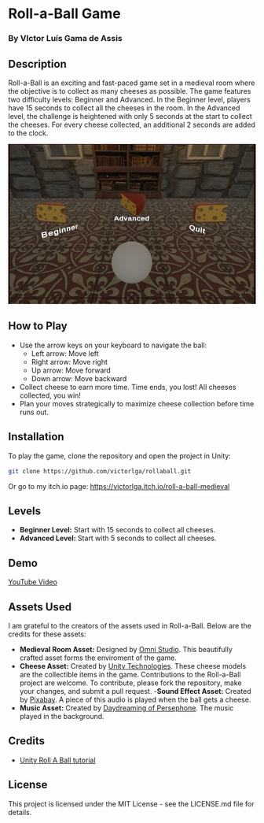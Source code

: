 # Roll-a-Ball Game

### By VIctor Luís Gama de Assis

## Description
Roll-a-Ball is an exciting and fast-paced game set in a medieval room where the objective is to collect as many cheeses as possible. The game features two difficulty levels: Beginner and Advanced. In the Beginner level, players have 15 seconds to collect all the cheeses in the room. In the Advanced level, the challenge is heightened with only 5 seconds at the start to collect the cheeses. For every cheese collected, an additional 2 seconds are added to the clock.

![image](roll_a_ball_menu.png)

## How to Play
- Use the arrow keys on your keyboard to navigate the ball:
  - Left arrow: Move left
  - Right arrow: Move right
  - Up arrow: Move forward
  - Down arrow: Move backward
- Collect cheese to earn more time. Time ends, you lost! All cheeses collected, you win!
- Plan your moves strategically to maximize cheese collection before time runs out.

## Installation
To play the game, clone the repository and open the project in Unity:

```bash
git clone https://github.com/victorlga/rollaball.git
```

Or go to my itch.io page: https://victorlga.itch.io/roll-a-ball-medieval


## Levels
- **Beginner Level:** Start with 15 seconds to collect all cheeses.
- **Advanced Level:** Start with 5 seconds to collect all cheeses.

## Demo

[YouTube Video](https://youtu.be/TJ5fsCspT2A)

## Assets Used
I am grateful to the creators of the assets used in Roll-a-Ball. Below are the credits for these assets:

- **Medieval Room Asset:** Designed by [Omni Studio](https://assetstore.unity.com/packages/3d/environments/free-medieval-room-131004). This beautifully crafted asset forms the enviroment of the game.
- **Cheese Asset:** Created by [Unity Technologies](https://assetstore.unity.com/packages/3d/food-props-163295#publisher). These cheese models are the collectible items in the game.
Contributions to the Roll-a-Ball project are welcome. To contribute, please fork the repository, make your changes, and submit a pull request.
-**Sound Effect Asset:** Created by [Pixabay](https://pixabay.com/sound-effects/munching-food-73994/​). A piece of this audio is played when the ball gets a cheese. 
- **Music Asset:** Created by [Daydreaming of Persephone](https://www.youtube.com/watch?v=vyg5jJrZ42s). The music played in the background.

## Credits
- [Unity Roll A Ball tutorial](https://learn.unity.com/project/roll-a-ball)

## License
This project is licensed under the MIT License - see the LICENSE.md file for details.
